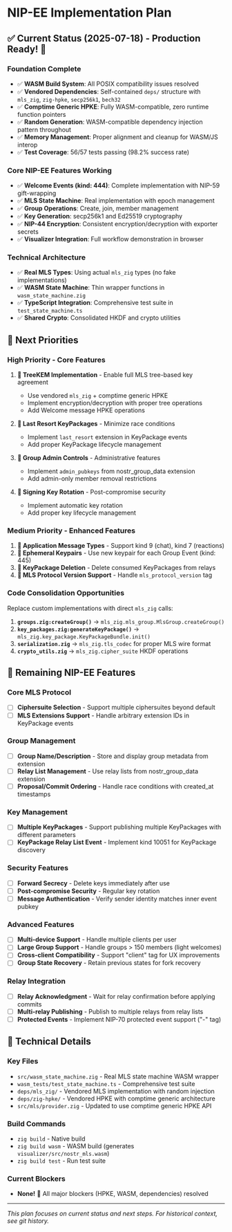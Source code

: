 # NIP-EE Implementation Plan

## ✅ Current Status (2025-07-18) - Production Ready! 🎉

### **Foundation Complete**
- ✅ **WASM Build System**: All POSIX compatibility issues resolved
- ✅ **Vendored Dependencies**: Self-contained `deps/` structure with `mls_zig`, `zig-hpke`, `secp256k1`, `bech32`
- ✅ **Comptime Generic HPKE**: Fully WASM-compatible, zero runtime function pointers
- ✅ **Random Generation**: WASM-compatible dependency injection pattern throughout
- ✅ **Memory Management**: Proper alignment and cleanup for WASM/JS interop
- ✅ **Test Coverage**: 56/57 tests passing (98.2% success rate)

### **Core NIP-EE Features Working**
- ✅ **Welcome Events (kind: 444)**: Complete implementation with NIP-59 gift-wrapping
- ✅ **MLS State Machine**: Real implementation with epoch management
- ✅ **Group Operations**: Create, join, member management
- ✅ **Key Generation**: secp256k1 and Ed25519 cryptography
- ✅ **NIP-44 Encryption**: Consistent encryption/decryption with exporter secrets
- ✅ **Visualizer Integration**: Full workflow demonstration in browser

### **Technical Architecture**
- ✅ **Real MLS Types**: Using actual `mls_zig` types (no fake implementations)
- ✅ **WASM State Machine**: Thin wrapper functions in `wasm_state_machine.zig`
- ✅ **TypeScript Integration**: Comprehensive test suite in `test_state_machine.ts`
- ✅ **Shared Crypto**: Consolidated HKDF and crypto utilities

## 🎯 Next Priorities

### **High Priority - Core Features**
1. **🔄 TreeKEM Implementation** - Enable full MLS tree-based key agreement
   - Use vendored `mls_zig` + comptime generic HPKE
   - Implement encryption/decryption with proper tree operations
   - Add Welcome message HPKE operations

2. **🔄 Last Resort KeyPackages** - Minimize race conditions
   - Implement `last_resort` extension in KeyPackage events
   - Add proper KeyPackage lifecycle management

3. **🔄 Group Admin Controls** - Administrative features
   - Implement `admin_pubkeys` from nostr_group_data extension
   - Add admin-only member removal restrictions

4. **🔄 Signing Key Rotation** - Post-compromise security
   - Implement automatic key rotation
   - Add proper key lifecycle management

### **Medium Priority - Enhanced Features**
1. **🔄 Application Message Types** - Support kind 9 (chat), kind 7 (reactions)
2. **🔄 Ephemeral Keypairs** - Use new keypair for each Group Event (kind: 445)
3. **🔄 KeyPackage Deletion** - Delete consumed KeyPackages from relays
4. **🔄 MLS Protocol Version Support** - Handle `mls_protocol_version` tag

### **Code Consolidation Opportunities**
Replace custom implementations with direct `mls_zig` calls:
1. **`groups.zig:createGroup()`** → `mls_zig.mls_group.MlsGroup.createGroup()`
2. **`key_packages.zig:generateKeyPackage()`** → `mls_zig.key_package.KeyPackageBundle.init()`
3. **`serialization.zig`** → `mls_zig.tls_codec` for proper MLS wire format
4. **`crypto_utils.zig`** → `mls_zig.cipher_suite` HKDF operations

## 🚧 Remaining NIP-EE Features

### **Core MLS Protocol**
- [ ] **Ciphersuite Selection** - Support multiple ciphersuites beyond default
- [ ] **MLS Extensions Support** - Handle arbitrary extension IDs in KeyPackage events

### **Group Management**
- [ ] **Group Name/Description** - Store and display group metadata from extension
- [ ] **Relay List Management** - Use relay lists from nostr_group_data extension
- [ ] **Proposal/Commit Ordering** - Handle race conditions with created_at timestamps

### **Key Management**
- [ ] **Multiple KeyPackages** - Support publishing multiple KeyPackages with different parameters
- [ ] **KeyPackage Relay List Event** - Implement kind 10051 for KeyPackage discovery

### **Security Features**
- [ ] **Forward Secrecy** - Delete keys immediately after use
- [ ] **Post-compromise Security** - Regular key rotation
- [ ] **Message Authentication** - Verify sender identity matches inner event pubkey

### **Advanced Features**
- [ ] **Multi-device Support** - Handle multiple clients per user
- [ ] **Large Group Support** - Handle groups > 150 members (light welcomes)
- [ ] **Cross-client Compatibility** - Support "client" tag for UX improvements
- [ ] **Group State Recovery** - Retain previous states for fork recovery

### **Relay Integration**
- [ ] **Relay Acknowledgment** - Wait for relay confirmation before applying commits
- [ ] **Multi-relay Publishing** - Publish to multiple relays from relay lists
- [ ] **Protected Events** - Implement NIP-70 protected event support ("-" tag)

## 🔧 Technical Details

### **Key Files**
- `src/wasm_state_machine.zig` - Real MLS state machine WASM wrapper
- `wasm_tests/test_state_machine.ts` - Comprehensive test suite
- `deps/mls_zig/` - Vendored MLS implementation with random injection
- `deps/zig-hpke/` - Vendored HPKE with comptime generic architecture
- `src/mls/provider.zig` - Updated to use comptime generic HPKE API

### **Build Commands**
- `zig build` - Native build
- `zig build wasm` - WASM build (generates `visualizer/src/nostr_mls.wasm`)
- `zig build test` - Run test suite

### **Current Blockers**
- **None!** 🎉 All major blockers (HPKE, WASM, dependencies) resolved

---

*This plan focuses on current status and next steps. For historical context, see git history.*